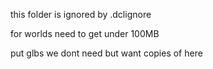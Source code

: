 this folder is ignored by .dclignore

for worlds need to get under 100MB

put glbs we dont need but want copies of here